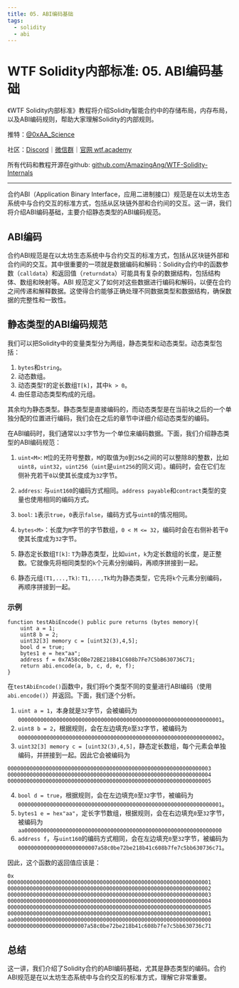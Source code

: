 ```yaml
---
title: 05. ABI编码基础
tags:
  - solidity
  - abi
---
```


# WTF Solidity内部标准: 05. ABI编码基础

《WTF Solidity内部标准》教程将介绍Solidity智能合约中的存储布局，内存布局，以及ABI编码规则，帮助大家理解Solidity的内部规则。

推特：[@0xAA_Science](https://twitter.com/0xAA_Science)

社区：[Discord](https://discord.gg/5akcruXrsk)｜[微信群](https://docs.google.com/forms/d/e/1FAIpQLSe4KGT8Sh6sJ7hedQRuIYirOoZK_85miz3dw7vA1-YjodgJ-A/viewform?usp=sf_link)｜[官网 wtf.academy](https://wtf.academy)

所有代码和教程开源在github: [github.com/AmazingAng/WTF-Solidity-Internals](https://github.com/AmazingAng/WTF-Solidity-Internals)

-----

合约ABI（Application Binary Interface，应用二进制接口）规范是在以太坊生态系统中与合约交互的标准方式，包括从区块链外部和合约间的交互。这一讲，我们将介绍ABI编码基础，主要介绍静态类型的ABI编码规范。

## ABI编码

合约ABI规范是在以太坊生态系统中与合约交互的标准方式，包括从区块链外部和合约间的交互。其中很重要的一项就是数据编码和解码：Solidity合约中的函数参数（`calldata`）和返回值（`returndata`）可能具有复杂的数据结构，包括结构体、数组和映射等。ABI 规范定义了如何对这些数据进行编码和解码，以便在合约之间传递和解释数据。这使得合约能够正确处理不同数据类型和数据结构，确保数据的完整性和一致性。

## 静态类型的ABI编码规范

我们可以把Solidity中的变量类型分为两组，静态类型和动态类型。动态类型包括：

1. `bytes`和`string`。
2. 动态数组。
3. 动态类型`T`的定长数组`T[k]`，其中`k > 0`。
4. 由任意动态类型构成的元组。

其余均为静态类型。静态类型是直接编码的，而动态类型是在当前块之后的一个单独分配的位置进行编码，我们会在之后的章节中详细介绍动态类型的编码。

在ABI编码时，我们通常以`32`字节为一个单位来编码数据。下面，我们介绍静态类型的ABI编码规范：

1. `uint<M>`: `M`位的无符号整数，`M`的取值为`0`到`256`之间的可以整除8的整数，比如`uint8`，`uint32`，`uint256`（`uint`是`uint256`的同义词）。编码时，会在它们左侧补充若干`0`以使其长度成为`32`字节。

2. `address`: 与`uint160`的编码方式相同。`address payable`和`contract`类型的变量也使用相同的编码方式。

3. `bool`: `1`表示`true`，`0`表示`false`，编码方式与`uint8`的情况相同。

4. `bytes<M>`：长度为`M`字节的字节数组，`0 < M <= 32`，编码时会在右侧补若干`0`使其长度成为`32`字节。

5. 静态定长数组`T[k]`: `T`为静态类型，比如`uint`，`k`为定长数组的长度，是正整数。它就像先将相同类型的`k`个元素分别编码，再顺序拼接到一起。

6. 静态元组`(T1,...,Tk)`: `T1,...,Tk`均为静态类型，它先将`k`个元素分别编码，再顺序拼接到一起。

### 示例

```solidity
function testAbiEncode() public pure returns (bytes memory){
    uint a = 1;
    uint8 b = 2;
    uint32[3] memory c = [uint32(3),4,5];
    bool d = true;
    bytes1 e = hex"aa";
    address f = 0x7A58c0Be72BE218B41C608b7Fe7C5bB630736C71;
    return abi.encode(a, b, c, d, e, f);
}
```

在`testAbiEncode()`函数中，我们将`6`个类型不同的变量进行ABI编码（使用`abi.encode()`）并返回。下面，我们逐个分析。

1. `uint a = 1`，本身就是`32`字节，会被编码为`0000000000000000000000000000000000000000000000000000000000000001`。
2. `uint8 b = 2`，根据规则，会在左边填充`0`至`32`字节，被编码为`0000000000000000000000000000000000000000000000000000000000000002`。
3. `uint32[3] memory c = [uint32(3),4,5]`，静态定长数组，每个元素会单独编码，并拼接到一起。因此它会被编码为
```
0000000000000000000000000000000000000000000000000000000000000003
0000000000000000000000000000000000000000000000000000000000000004
0000000000000000000000000000000000000000000000000000000000000005
```
4. `bool d = true`，根据规则，会在左边填充`0`至`32`字节，被编码为`0000000000000000000000000000000000000000000000000000000000000001`。
5. `bytes1 e = hex"aa"`，定长字节数组，根据规则，会在右边填充`0`至`32`字节，被编码为`aa00000000000000000000000000000000000000000000000000000000000000`
6. `address f`，与`uint160`的编码方式相同，会在左边填充`0`至`32`字节，被编码为`0000000000000000000000007a58c0be72be218b41c608b7fe7c5bb630736c71`。

因此，这个函数的返回值应该是：
```
0x
0000000000000000000000000000000000000000000000000000000000000001
0000000000000000000000000000000000000000000000000000000000000002
0000000000000000000000000000000000000000000000000000000000000003
0000000000000000000000000000000000000000000000000000000000000004
0000000000000000000000000000000000000000000000000000000000000005
0000000000000000000000000000000000000000000000000000000000000001
aa00000000000000000000000000000000000000000000000000000000000000
0000000000000000000000007a58c0be72be218b41c608b7fe7c5bb630736c71
```

## 总结

这一讲，我们介绍了Solidity合约的ABI编码基础，尤其是静态类型的编码。合约ABI规范是在以太坊生态系统中与合约交互的标准方式，理解它非常重要。